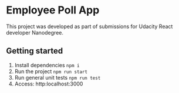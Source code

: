 # Employee Poll App

This project was developed as part of submissions for Udacity React developer Nanodegree.

## Getting started

1. Install dependencies ```npm i```
2. Run the project  ```npm run start```
3. Run general unit tests ```npm run test```
5. Access: http:localhost:3000